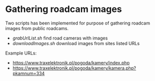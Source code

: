 # Gathering roadcam images

Two scripts has been implemented for purpose of gathering roadcam images from public roadcams.

- *grabUrlList.sh* find road cameras with images
- *downloadImages.sh* download images from sites listed URLs 

Example URLs:

- https://www.traxelektronik.pl/pogoda/kamery/index.php
- https://www.traxelektronik.pl/pogoda/kamery/kamera.php?pkamnum=334
